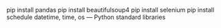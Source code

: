 pip install pandas
pip install beautifulsoup4
pip install selenium
pip install schedule
datetime, time, os — Python standard libraries
